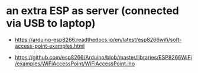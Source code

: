# an extra ESP as server (connected via USB to laptop)


+ https://arduino-esp8266.readthedocs.io/en/latest/esp8266wifi/soft-access-point-examples.html

+ https://github.com/esp8266/Arduino/blob/master/libraries/ESP8266WiFi/examples/WiFiAccessPoint/WiFiAccessPoint.ino

